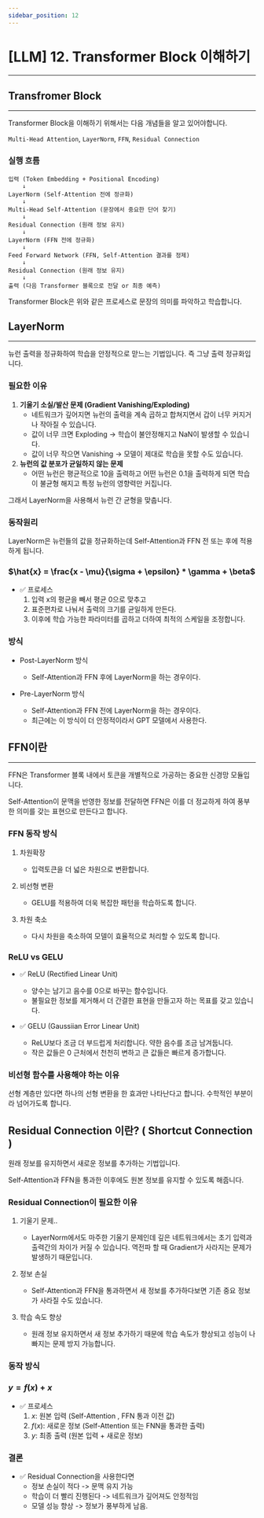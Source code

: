 ```yaml
---
sidebar_position: 12
---
```


# [LLM] 12. Transformer Block 이해하기
---

## Transfromer Block
---

Transformer Block을 이해하기 위해서는 다음 개념들을 알고 있어야합니다.

`Multi-Head Attention`, `LayerNorm`, `FFN`, `Residual Connection`


### 실행 흐름

```test
입력 (Token Embedding + Positional Encoding)  
    ↓  
LayerNorm (Self-Attention 전에 정규화)  
    ↓  
Multi-Head Self-Attention (문장에서 중요한 단어 찾기)  
    ↓  
Residual Connection (원래 정보 유지)  
    ↓  
LayerNorm (FFN 전에 정규화)  
    ↓  
Feed Forward Network (FFN, Self-Attention 결과를 정제)  
    ↓  
Residual Connection (원래 정보 유지)  
    ↓  
출력 (다음 Transformer 블록으로 전달 or 최종 예측)

```

Transformer Block은 위와 같은 프로세스로 문장의 의미를 파악하고 학습합니다.

## LayerNorm
---

뉴런 출력을 정규화하여 학습을 안정적으로 맏느는 기법입니다. 즉 그냥 출력 정규화입니다.

### 필요한 이유

1. **기울기 소실/발산 문제 (Gradient Vanishing/Exploding)**
    - 네트워크가 깊어지면 뉴런의 출력을 계속 곱하고 합쳐지면서 갑이 너무 커지거나 작아질 수 있습니다.
    - 값이 너무 크면 Exploding -> 학습이 불안정해지고 NaN이 발생할 수 있습니다.
    - 값이 너무 작으면 Vanishing -> 모델이 제대로 학습을 못할 수도 있습니다.
2. **뉴런의 값 분포가 균일하지 않는 문제**
    - 어떤 뉴런은 평균적으로 10을 출력하고 어떤 뉴런은 0.1을 출력하게 되면 학습이 불균형 해지고 특정 뉴런의 영향력만 커집니다.

그래서 LayerNorm을 사용해서 뉴런 간 균형을 맞춥니다.

### 동작원리

LayerNorm은 뉴런들의 값을 정규화하는데 Self-Attention과 FFN 전 또는 후에 적용하게 됩니다.


### $\hat{x} = \frac{x - \mu}{\sigma + \epsilon} * \gamma + \beta$


- ✅ 프로세스
    1. 입력 x의 평균을 빼서 평균 0으로 맞추고
    2. 표준편차로 나눠서  출력의 크기를 균일하게 만든다.
    3. 이후에 학습 가능한 파라미터를 곱하고 더하여 최적의 스케일을 조정합니다.


### 방식

- Post-LayerNorm 방식
    - Self-Attention과 FFN 후에 LayerNorm을 하는 경우이다.

- Pre-LayerNorm 방식
    - Self-Attention과 FFN 전에 LayerNorm을 하는 경우이다.
    - 최근에는 이 방식이 더 안정적이라서 GPT 모델에서 사용한다.


## FFN이란
---

FFN은 Transformer 블록 내에서 토큰을 개별적으로 가공하는 중요한 신경망 모듈입니다.

Self-Attention이 문맥을 반영한 정보를 전달하면 FFN은 이를 더 정교하게 하여 풍부한 의미를 갖는 표현으로 만든다고 합니다.

### FFN 동작 방식

1. 차원확장
    - 입력토큰을 더 넓은 차원으로 변환합니다.

2. 비선형 변환
    - GELU를 적용하여 더욱 복잡한 패턴을 학습하도록 합니다.

3. 차원 축소
    - 다시 차원을 축소하여 모델이 효율적으로 처리할 수 있도록 합니다.


### ReLU vs GELU

- ✅ ReLU (Rectified Linear Unit)
    - 양수는 남기고 음수를 0으로 바꾸는 함수입니다.
    - 불필요한 정보를 제거해서 더 간결한 표현을 만들고자 하는 목표를 갖고 있습니다.

- ✅ GELU (Gaussiian Error Linear Unit)
    - ReLU보다 조금 더 부드럽게 처리합니다. 약한 음수를 조금 남겨둡니다.
    - 작은 값들은 0 근처에서 천천히 변하고 큰 값들은 빠르게 증가합니다.

### 비선형 함수를 사용해야 하는 이유

선형 계층만 있다면 하나의 선형 변환을 한 효과만 나타난다고 합니다. 수학적인 부분이라 넘어가도록 합니다.



## Residual Connection 이란? ( Shortcut Connection )

원래 정보를 유지하면서 새로운 정보를 추가하는 기법입니다.

Self-Attention과 FFN을 통과한 이후에도 원본 정보를 유지할 수 있도록 해줍니다.


### Residual Connection이 필요한 이유

1. 기울기 문제..
    - LayerNorm에서도 마주한 기울기 문제인데 깊은 네트워크에서는 초기 입력과 출력간의 차이가 커질 수 있습니다. 역전파 할 때 Gradient가 사라지는 문제가 발생하기 때문입니다.

2. 정보 손실
    - Self-Attention과 FFN을 통과하면서 새 정보를 추가하다보면 기존 중요 정보가 사라질 수도 있습니다.

3. 학습 속도 향상
    - 원래 정보 유지하면서 새 정보 추가하기 때문에 학습 속도가 향상되고 성능이 나빠지는 문제 방지 가능합니다.


### 동작 방식

### $y = f(x) + x$

- ✅ 프로세스
    1. $x$: 원본 입력 (Self-Attention , FFN 통과 이전 값)
    2. $f(x)$: 새로운 정보 (Self-Attention 또는 FNN을 통과한 출력)
    3. $y$: 최종 출력 (원본 입력 + 새로운 정보) 


### 결론

- ✅ Residual Connection을 사용한다면
    - 정보 손실이 적다 -> 문맥 유지 가능
    - 학습이 더 빨리 진행된다 -> 네트워크가 깊어져도 안정적임
    - 모델 성능 향상 -> 정보가 풍부하게 남음.